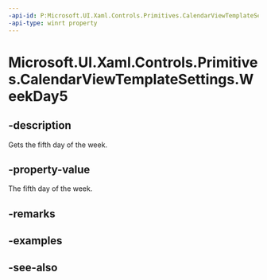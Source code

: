 ```yaml
---
-api-id: P:Microsoft.UI.Xaml.Controls.Primitives.CalendarViewTemplateSettings.WeekDay5
-api-type: winrt property
---
```


<!-- Property syntax
public string WeekDay5 { get; }
-->

# Microsoft.UI.Xaml.Controls.Primitives.CalendarViewTemplateSettings.WeekDay5

## -description
Gets the fifth day of the week.

## -property-value
The fifth day of the week.

## -remarks

## -examples

## -see-also
